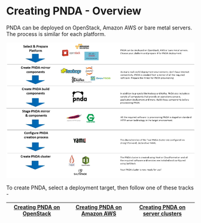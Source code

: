 # Creating PNDA - Overview

PNDA can be deployed on OpenStack, Amazon AWS or bare metal servers. The process is similar for each platform.

![](PNDA-overview.jpg)

To create PNDA, select a deployment target, then follow one of these tracks -

|[Creating PNDA on OpenStack](openstack/PREPARE.md)|[Creating PNDA on Amazon AWS](aws/PREPARE.md)|[Creating PNDA on server clusters](server-cluster/PREPARE.md)|
| --- | --- | --- |



